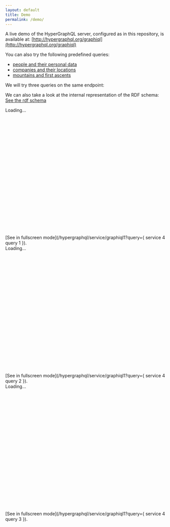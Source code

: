 ```yaml
---
layout: default
title: Demo
permalink: /demo/
---
```


A live demo of the HyperGraphQL server, configured as in this repository, is available at: [http://hypergraphql.org/graphiql](http://hypergraphql.org/graphiql)

You can also try the following predefined queries:

* [people and their personal data](http://hypergraphql.org/graphiql?query=%7B%0A%20%20people(limit%3A50%2C%20offset%3A1000)%20%7B%0A%20%20%20%20_id%0A%20%20%20%20_type%0A%20%20%20%20name%0A%20%20%20%20birthDate%0A%20%20%20%20birthPlace%20%7B%0A%20%20%20%20%20%20_id%0A%20%20%20%20%20%20_type%0A%20%20%20%20%20%20label%20(lang%3A%22en%22)%0A%20%20%20%20%7D%0A%20%20%20%20deathDate%0A%20%20%20%20deathPlace%20%7B%0A%20%20%20%20%20%20_id%0A%20%20%20%20%20%20_type%0A%20%20%20%20%20%20label%20(lang%3A%22en%22)%0A%20%20%20%20%7D%0A%20%20%7D%0A%7D%0A)
* [companies and their locations](http://hypergraphql.org/graphiql?query=%7B%0A%20%20companies(limit%3A%20100)%20%7B%0A%20%20%20%20_id%0A%20%20%20%20_type%0A%20%20%20%20name%0A%20%20%20%20locationCity%20%7B%0A%20%20%20%20%20%20_id%0A%20%20%20%20%20%20label(lang%3A%20%22en%22)%0A%20%20%20%20%20%20country%20%7B%0A%20%20%20%20%20%20%20%20_id%0A%20%20%20%20%20%20%20%20label(lang%3A%20%22en%22)%0A%20%20%20%20%20%20%7D%0A%20%20%20%20%7D%0A%20%20%7D%0A%7D%0A)
* [mountains and first ascents](http://hypergraphql.org/graphiql?query=%7B%0A%20%20mountains(limit%3A%20100%2C%20offset%3A%20100)%20%7B%0A%20%20%20%20_id%0A%20%20%20%20_type%0A%20%20%20%20label%20(lang%3A%22en%22)%0A%20%20%20%20firstAscentPerson%20%7B%0A%20%20%20%20%20%20_id%0A%20%20%20%20%20%20name%0A%20%20%20%20%20%20%0A%20%20%20%20%7D%0A%20%20%7D%0A%7D%0A)

<graphiqlconfig>
 <script src="//cdn.jsdelivr.net/es6-promise/4.0.5/es6-promise.auto.min.js"></script>
    <script src="//cdn.jsdelivr.net/fetch/0.9.0/fetch.min.js"></script>
    <script src="//cdn.jsdelivr.net/react/15.4.2/react.min.js"></script>
    <script src="//cdn.jsdelivr.net/react/15.4.2/react-dom.min.js"></script>
        <link rel="stylesheet" href="//cdn.jsdelivr.net/npm/graphiql@0.11.2/graphiql.css" />
    <script src="//cdn.jsdelivr.net/npm/graphiql@0.11.2/graphiql.js"></script>
    <style>
        .graphiql {
            height: 400px;
        }
</style>
</graphiqlconfig>

We will try three queries on the same endpoint:

We can also take a look at the internal representation of the RDF schema:
[See the rdf schema](/hypergraphql/service/graphql4)



<graphiql>
<div class="graphiql" id="graphiql4">Loading...</div>

<script>
    var parameters = {query: "{ query 1 }"};
    function onEditQuery(newQuery) {
        parameters.query = newQuery;
    }

    function graphQLFetcher(graphQLParams) {
        return fetch('/hypergraphql/service/graphql4', {
            method: 'post',
            headers: {
                'Accept': 'application/json',
                'Content-Type': 'application/json'
            },
            body: JSON.stringify(graphQLParams),
            credentials: 'include',
        }).then(function (response) {
            return response.text();
        }).then(function (responseBody) {
            try {
                return JSON.parse(responseBody);
            } catch (error) {
                return responseBody;
            }
        });
    }

    ReactDOM.render(
        React.createElement(GraphiQL, {
            fetcher: graphQLFetcher,
            query: parameters.query,
            onEditQuery: onEditQuery,
        }),
        document.getElementById('graphiql4')
    );
</script>
</graphiql>
[See in fullscreen mode](/hypergraphql/service/graphiql1?query={ service 4 query 1 }).


<graphiql>
<div class="graphiql" id="graphiql4">Loading...</div>

<script>
    var parameters = {query: "{ query 2 }"};
    function onEditQuery(newQuery) {
        parameters.query = newQuery;
    }

    function graphQLFetcher(graphQLParams) {
        return fetch('/hypergraphql/service/graphql4', {
            method: 'post',
            headers: {
                'Accept': 'application/json',
                'Content-Type': 'application/json'
            },
            body: JSON.stringify(graphQLParams),
            credentials: 'include',
        }).then(function (response) {
            return response.text();
        }).then(function (responseBody) {
            try {
                return JSON.parse(responseBody);
            } catch (error) {
                return responseBody;
            }
        });
    }

    ReactDOM.render(
        React.createElement(GraphiQL, {
            fetcher: graphQLFetcher,
            query: parameters.query,
            onEditQuery: onEditQuery,
        }),
        document.getElementById('graphiql4')
    );
</script>
</graphiql>
[See in fullscreen mode](/hypergraphql/service/graphiql1?query={ service 4 query 2 }).


<graphiql>
<div class="graphiql" id="graphiql4">Loading...</div>

<script>
    var parameters = {query: "{ query 3 }"};
    function onEditQuery(newQuery) {
        parameters.query = newQuery;
    }

    function graphQLFetcher(graphQLParams) {
        return fetch('/hypergraphql/service/graphql4', {
            method: 'post',
            headers: {
                'Accept': 'application/json',
                'Content-Type': 'application/json'
            },
            body: JSON.stringify(graphQLParams),
            credentials: 'include',
        }).then(function (response) {
            return response.text();
        }).then(function (responseBody) {
            try {
                return JSON.parse(responseBody);
            } catch (error) {
                return responseBody;
            }
        });
    }

    ReactDOM.render(
        React.createElement(GraphiQL, {
            fetcher: graphQLFetcher,
            query: parameters.query,
            onEditQuery: onEditQuery,
        }),
        document.getElementById('graphiql4')
    );
</script>
</graphiql>
[See in fullscreen mode](/hypergraphql/service/graphiql1?query={ service 4 query 3 }).

